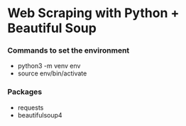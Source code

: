 # Web Scraping with Python + Beautiful Soup

### Commands to set the environment

- python3 -m venv env
- source env/bin/activate

### Packages

- requests
- beautifulsoup4
